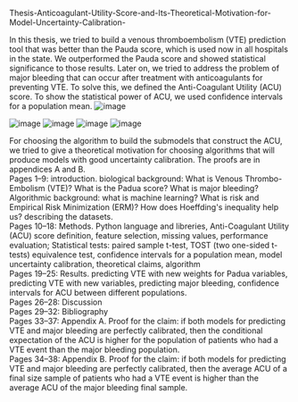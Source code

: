 Thesis-Anticoagulant-Utility-Score-and-Its-Theoretical-Motivation-for-Model-Uncertainty-Calibration-

In this thesis, we tried to build a venous thromboembolism (VTE) prediction tool that was better than the Pauda score, which is used now in all hospitals in the state. We outperformed the Pauda score and showed statistical significance to those results. Later on, we tried to address the problem of major bleeding that can occur after treatment with anticoagulants for preventing VTE. To solve this, we defined the Anti-Coagulant Utility (ACU) score. To show the statistical power of ACU, we used confidence intervals for a population mean.
![image](https://user-images.githubusercontent.com/59581554/232444529-55837c2c-ded3-4e38-a905-8e0fc64f3e7a.png)

![image](https://user-images.githubusercontent.com/59581554/232444048-3ee4986d-950f-414b-8ea9-7c3ba14a7c63.png)
![image](https://user-images.githubusercontent.com/59581554/232444084-baca5008-8a8a-40d0-a8e5-b193decfff9a.png)
![image](https://user-images.githubusercontent.com/59581554/232444106-64c48364-e0b9-40b3-a7d1-08507666ba4e.png)
![image](https://user-images.githubusercontent.com/59581554/232444132-e39e00f7-2b34-4bf8-8c01-11304523b8bb.png)

For choosing the algorithm to build the submodels that construct the ACU, we tried to give a theoretical motivation for choosing algorithms that will produce models with good uncertainty calibration. The proofs are in appendices A and B.<br />
Pages 1–9: introduction. biological background: What is Venous Thrombo-Embolism (VTE)? What is the Padua score? What is major bleeding? Algorithmic background: what is machine learning? What is risk and Empirical Risk Minimization (ERM)? How does Hoeffding's inequality help us? describing the datasets.<br />
Pages 10–18: Methods. Python language and libreries, Anti-Coagulant Utility (ACU) score definition, feature selection, missing values, performance evaluation; Statistical tests: paired sample t-test, TOST (two one-sided t-tests) equivalence test, confidence intervals for a population mean, model uncertainty calibration, theoretical claims, algorithm<br />
Pages 19–25: Results. predicting VTE with new weights for Padua variables, predicting VTE with new variables, predicting major bleeding, confidence intervals for ACU between different populations.<br />
Pages 26–28: Discussion<br />
Pages 29–32: Bibliography<br />
Pages 33–37: Appendix A. Proof for the claim: if both models for predicting VTE and major bleeding are perfectly calibrated, then the conditional expectation of the ACU is higher for the population of patients who had a VTE event than the major bleeding population.<br />
Pages 34–38: Appendix B. Proof for the claim: if both models for predicting VTE and major bleeding are perfectly calibrated, then the average ACU of a final size sample of patients who had a VTE event is higher than the average ACU of the major bleeding final sample.<br />
